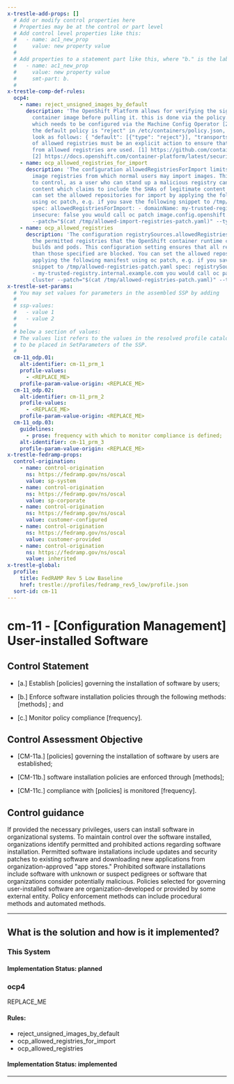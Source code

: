 ```yaml
---
x-trestle-add-props: []
  # Add or modify control properties here
  # Properties may be at the control or part level
  # Add control level properties like this:
  #   - name: ac1_new_prop
  #     value: new property value
  #
  # Add properties to a statement part like this, where "b." is the label of the target statement part
  #   - name: ac1_new_prop
  #     value: new property value
  #     smt-part: b.
  #
x-trestle-comp-def-rules:
  ocp4:
    - name: reject_unsigned_images_by_default
      description: 'The OpenShift Platform allows for verifying the signature of a
        container image before pulling it. this is done via the policy.json file [1]
        which needs to be configured via the Machine Config Operator [2]. Ensure that
        the default policy is "reject" in /etc/containers/policy.json, which should
        look as follows: { "default": [{"type": "reject"}], "transports": ... } Addition
        of allowed registries must be an explicit action to ensure that only containers
        from allowed registries are used. [1] https://github.com/containers/image/blob/main/docs/containers-policy.json.5.md
        [2] https://docs.openshift.com/container-platform/latest/security/container_security/security-container-signature.html'
    - name: ocp_allowed_registries_for_import
      description: 'The configuration allowedRegistriesForImport limits the container
        image registries from which normal users may import images. This is important
        to control, as a user who can stand up a malicious registry can then import
        content which claims to include the SHAs of legitimate content layers. You
        can set the allowed repositories for import by applying the following manifest
        using oc patch, e.g. if you save the following snippet to /tmp/allowed-import-registries-patch.yaml
        spec: allowedRegistriesForImport: - domainName: my-trusted-registry.internal.example.com
        insecure: false you would call oc patch image.config.openshift.io cluster
        --patch="$(cat /tmp/allowed-import-registries-patch.yaml)" --type=merge'
    - name: ocp_allowed_registries
      description: 'The configuration registrySources.allowedRegistries determines
        the permitted registries that the OpenShift container runtime can access for
        builds and pods. This configuration setting ensures that all registries other
        than those specified are blocked. You can set the allowed repositories by
        applying the following manifest using oc patch, e.g. if you save the following
        snippet to /tmp/allowed-registries-patch.yaml spec: registrySources: allowedRegistries:
        - my-trusted-registry.internal.example.com you would call oc patch image.config.openshift.io
        cluster --patch="$(cat /tmp/allowed-registries-patch.yaml)" --type=merge'
x-trestle-set-params:
  # You may set values for parameters in the assembled SSP by adding
  #
  # ssp-values:
  #   - value 1
  #   - value 2
  #
  # below a section of values:
  # The values list refers to the values in the resolved profile catalog, and the ssp-values represent new values
  # to be placed in SetParameters of the SSP.
  #
  cm-11_odp.01:
    alt-identifier: cm-11_prm_1
    profile-values:
      - <REPLACE_ME>
    profile-param-value-origin: <REPLACE_ME>
  cm-11_odp.02:
    alt-identifier: cm-11_prm_2
    profile-values:
      - <REPLACE_ME>
    profile-param-value-origin: <REPLACE_ME>
  cm-11_odp.03:
    guidelines:
      - prose: frequency with which to monitor compliance is defined;
    alt-identifier: cm-11_prm_3
    profile-param-value-origin: <REPLACE_ME>
x-trestle-fedramp-props:
  control-origination:
    - name: control-origination
      ns: https://fedramp.gov/ns/oscal
      value: sp-system
    - name: control-origination
      ns: https://fedramp.gov/ns/oscal
      value: sp-corporate
    - name: control-origination
      ns: https://fedramp.gov/ns/oscal
      value: customer-configured
    - name: control-origination
      ns: https://fedramp.gov/ns/oscal
      value: customer-provided
    - name: control-origination
      ns: https://fedramp.gov/ns/oscal
      value: inherited
x-trestle-global:
  profile:
    title: FedRAMP Rev 5 Low Baseline
    href: trestle://profiles/fedramp_rev5_low/profile.json
  sort-id: cm-11
---
```


# cm-11 - \[Configuration Management\] User-installed Software

## Control Statement

- \[a.\] Establish [policies] governing the installation of software by users;

- \[b.\] Enforce software installation policies through the following methods: [methods] ; and

- \[c.\] Monitor policy compliance [frequency].

## Control Assessment Objective

- \[CM-11a.\] [policies] governing the installation of software by users are established;

- \[CM-11b.\] software installation policies are enforced through [methods];

- \[CM-11c.\] compliance with [policies] is monitored [frequency].

## Control guidance

If provided the necessary privileges, users can install software in organizational systems. To maintain control over the software installed, organizations identify permitted and prohibited actions regarding software installation. Permitted software installations include updates and security patches to existing software and downloading new applications from organization-approved "app stores." Prohibited software installations include software with unknown or suspect pedigrees or software that organizations consider potentially malicious. Policies selected for governing user-installed software are organization-developed or provided by some external entity. Policy enforcement methods can include procedural methods and automated methods.

______________________________________________________________________

## What is the solution and how is it implemented?

<!-- For implementation status enter one of: implemented, partial, planned, alternative, not-applicable -->

<!-- Note that the list of rules under ### Rules: is read-only and changes will not be captured after assembly to JSON -->

### This System

<!-- Add implementation prose for the main This System component for control: cm-11 -->

#### Implementation Status: planned

### ocp4

REPLACE_ME

#### Rules:

  - reject_unsigned_images_by_default
  - ocp_allowed_registries_for_import
  - ocp_allowed_registries

#### Implementation Status: implemented

______________________________________________________________________
